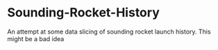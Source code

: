 Sounding-Rocket-History
=======================

An attempt at some data slicing of sounding rocket launch history. This might be a bad idea
